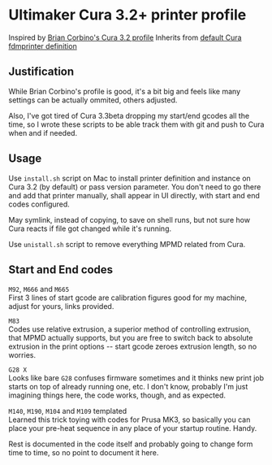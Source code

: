 # Ultimaker Cura 3.2+ printer profile

Inspired by [Brian Corbino's Cura 3.2 profile](https://www.mpminidelta.com/slicers/cura)
Inherits from [default Cura fdmprinter definition](https://github.com/Ultimaker/Cura/blob/master/resources/definitions/fdmprinter.def.json)

## Justification

While Brian Corbino's profile is good, it's a bit big and feels like many settings can be actually ommited, others adjusted.

Also, I've got tired of Cura 3.3beta dropping my start/end gcodes all the time, so I wrote these scripts to be able track them with git and push to Cura when and if needed.

## Usage

Use `install.sh` script on Mac to install printer definition and instance on Cura 3.2 (by default) or pass version parameter.
You don't need to go there and add that printer manually, shall appear in UI directly, with start and end codes configured.

May symlink, instead of copying, to save on shell runs, but not sure how Cura reacts if file got changed while it's running.

Use `unistall.sh` script to remove everything MPMD related from Cura.

## Start and End codes

`M92`, `M666` and `M665`  
First 3 lines of start gcode are calibration figures good for my machine, adjust for yours, links provided.

`M83`  
Codes use relative extrusion, a superior method of controlling extrusion, that MPMD actually supports, but you are free to switch back to absolute extrusion in the print options -- start gcode zeroes extrusion length, so no worries.

`G28 X`  
Looks like bare `G28` confuses firmware sometimes and it thinks new print job starts on top of already running one, etc. I don't know, probably I'm just imagining things here, the code works, though, and as expected.

`M140`, `M190`, `M104` and `M109` templated  
Learned this trick toying with codes for Prusa MK3, so basically you can place your pre-heat sequence in any place of your startup routine. Handy.

Rest is documented in the code itself and probably going to change form time to time, so no point to document it here.

